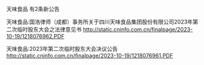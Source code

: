 天味食品 有2条新公告 

天味食品:国浩律师（成都）事务所关于四川天味食品集团股份有限公司2023年第二次临时股东大会之法律意见书 http://static.cninfo.com.cn/finalpage/2023-10-19/1218076962.PDF 

天味食品:2023年第二次临时股东大会决议公告 http://static.cninfo.com.cn/finalpage/2023-10-19/1218076961.PDF 

